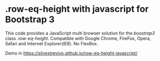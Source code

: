 # .row-eq-height with javascript for Bootstrap 3

This code provides a JavaScript multi browser solution for the _boostrap3_ class
_.row-eq-height_. Compatible with Google Chrome, FireFox, Opera, Safari and
Internet Explorer(_IE8_). No FlexBox.

Demo in https://silvestrevivo.github.io/row-eq-height-javascript/

